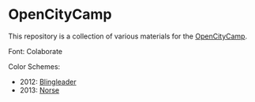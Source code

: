 # OpenCityCamp

This repository is a collection of various materials for the [OpenCityCamp](http://ulmapi.de/#occ).

Font: Colaborate

Color Schemes:

 * 2012: [Blingleader](https://kuler.adobe.com/#themeID/1749279)
 * 2013: [Norse](https://kuler.adobe.com/#themeID/2330881)
